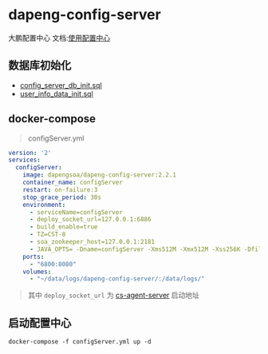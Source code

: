 # dapeng-config-server
大鹏配置中心
文档:[使用配置中心](https://dapeng-soa.github.io/docs/zh/config-server)

## 数据库初始化
- [config_server_db_init.sql](https://github.com/dapeng-soa/dapeng-config-server/blob/master/sql/1_config_server_db_init.sql)
- [user_info_data_init.sql](https://github.com/dapeng-soa/dapeng-config-server/blob/master/sql/2_user_info_data_init.sql)

## docker-compose

> configServer.yml

```yml
version: '2'
services:
  configServer:
    image: dapengsoa/dapeng-config-server:2.2.1
    container_name: configServer
    restart: on-failure:3
    stop_grace_period: 30s
    environment:
      - serviceName=configServer
      - deploy_socket_url=127.0.0.1:6886
      - build_enable=true
      - TZ=CST-8
      - soa_zookeeper_host=127.0.0.1:2181
      - JAVA_OPTS= -Dname=configServer -Xms512M -Xmx512M -Xss256K -Dfile.encoding=UTF-8 -Dsun.jun.encoding=UTF-8
    ports:
      - "6800:8080"
    volumes:
      - "~/data/logs/dapeng-config-server/:/data/logs/"
```
> 其中 `deploy_socket_url` 为 [cs-agent-server](https://github.com/dapeng-soa/cs-agent-server) 启动地址

## 启动配置中心
```
docker-compose -f configServer.yml up -d
```
